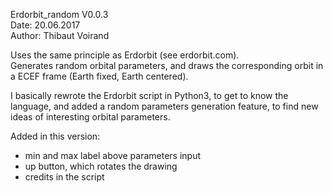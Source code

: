 Erdorbit_random V0.0.3 <br>
Date: 20.06.2017 <br>
Author: Thibaut Voirand <br>

Uses the same principle as Erdorbit (see erdorbit.com). <br>
Generates random orbital parameters, and draws the corresponding orbit in a ECEF frame (Earth fixed, Earth centered). <br>

I basically rewrote the Erdorbit script in Python3, to get to know the language, and added a random parameters generation feature, to find new ideas of interesting orbital parameters. <br>

Added in this version:
  - min and max label above parameters input
  - up button, which rotates the drawing
  - credits in the script
